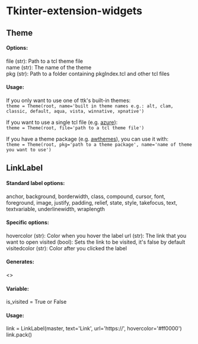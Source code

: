 # Tkinter-extension-widgets

## Theme

#### Options:
            
file (str): Path to a tcl theme file\
name (str): The name of the theme\
pkg (str): Path to a folder containing pkgIndex.tcl and other tcl files
            
#### Usage:
        
If you only want to use one of ttk's built-in themes:\
`theme = Theme(root, name='built in theme names e.g.: alt, clam, classic, default, aqua, vista, winnative, xpnative')`

If you want to use a single tcl file (e.g. [azure](https://github.com/rdbende/Azure-ttk-theme)):\
`theme = Theme(root, file='path to a tcl theme file')`
                
If you have a theme package (e.g. [awthemes](https://sourceforge.net/projects/tcl-awthemes/)), you can use it with:\
`theme = Theme(root, pkg='path to a theme package', name='name of theme you want to use')`

## LinkLabel

#### Standard label options:
            
anchor, background, borderwidth, class, compound, cursor, font, foreground, image, justify, padding, relief, state, style, takefocus, text, textvariable, underlinewidth, wraplength
                
#### Specific options:
            
hovercolor (str): Color when you hover the label
url (str): The link that you want to open
visited (bool): Sets the link to be visited, it's false by default
visitedcolor (str): Color after you clicked the label
            
#### Generates:

<<LinkOpened>>
            
#### Variable:
        
is_visited = True or False

#### Usage:
        
link = LinkLabel(master, text='Link', url='https://', hovercolor='#ff0000')
link.pack()
                
         
